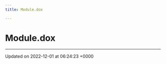 ```yaml
---
title: Module.dox

---
```


# Module.dox








-------------------------------

Updated on 2022-12-01 at 06:24:23 +0000
